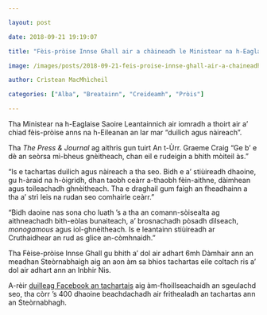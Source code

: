 ```yaml
---

layout: post

date: 2018-09-21 19:19:07

title: "Fèis-pròise Innse Ghall air a chàineadh le Ministear na h-Eaglaise Saoire Leantainnich"

image: /images/posts/2018-09-21-feis-proise-innse-ghall-air-a-chaineadh-le-ministear-na-h-eaglaise-saoire-leantainnich.webp

author: Crìstean MacMhìcheil

categories: ["Alba", "Breatainn", "Creideamh", "Pròis"]

---
```


Tha Ministear na h-Eaglaise Saoire Leantainnich air iomradh a thoirt air a’ chiad fèis-pròise anns na h-Eileanan an Iar mar “duilich agus nàireach”.

Tha *The Press &amp; Journal* ag aithris gun tuirt An t-Ùrr. Graeme Craig “Ge b’ e dè an seòrsa mì-bheus gnèitheach, chan eil e rudeigin a bhith mòiteil às.”

“Is e tachartas duilich agus nàireach a tha seo. Bidh e a’ stiùireadh dhaoine, gu h-àraid na h-òigridh, dhan taobh ceàrr a-thaobh fèin-aithne, dàimhean agus toileachadh ghnèitheach. Tha e draghail gum faigh an fheadhainn a tha a’ strì leis na rudan seo comhairle ceàrr.”

“Bidh daoine nas sona cho luath ’s a tha an comann-sòisealta ag aithneachadh bith-eòlas bunaiteach, a’ brosnachadh pòsadh dìlseach, *monogamous* agus iol-ghnèitheach. Is e leantainn stiùireadh ar Cruthaidhear an rud as glice an-còmhnaidh.”

Tha Fèise-pròise Innse Ghall gu bhith a’ dol air adhart 6mh Dàmhair ann an meadhan Steòrnabhaigh aig an aon àm sa bhios tachartas eile coltach ris a’ dol air adhart ann an Inbhir Nis.

A-rèir [duilleag Facebook an tachartais](https://www.facebook.com/HebrideanPride/) aig àm-fhoillseachaidh an sgeulachd seo, tha còrr ’s 400 dhaoine beachdachadh air frithealadh an tachartas ann an Steòrnabhagh.
